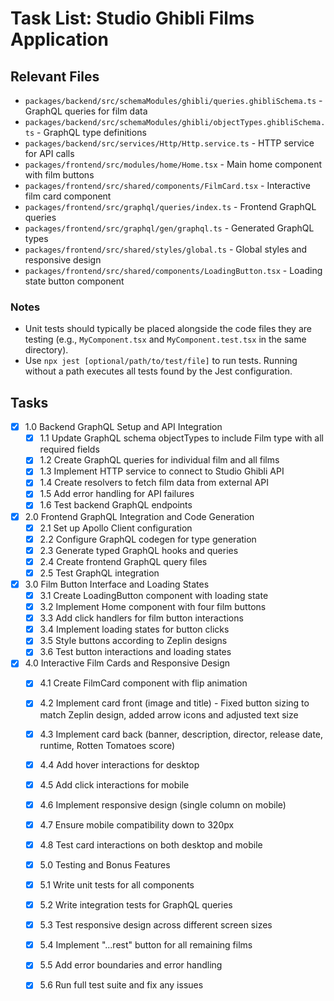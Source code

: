 # Task List: Studio Ghibli Films Application

## Relevant Files

- `packages/backend/src/schemaModules/ghibli/queries.ghibliSchema.ts` - GraphQL queries for film data
- `packages/backend/src/schemaModules/ghibli/objectTypes.ghibliSchema.ts` - GraphQL type definitions
- `packages/backend/src/services/Http/Http.service.ts` - HTTP service for API calls
- `packages/frontend/src/modules/home/Home.tsx` - Main home component with film buttons
- `packages/frontend/src/shared/components/FilmCard.tsx` - Interactive film card component
- `packages/frontend/src/graphql/queries/index.ts` - Frontend GraphQL queries
- `packages/frontend/src/graphql/gen/graphql.ts` - Generated GraphQL types
- `packages/frontend/src/shared/styles/global.ts` - Global styles and responsive design
- `packages/frontend/src/shared/components/LoadingButton.tsx` - Loading state button component

### Notes

- Unit tests should typically be placed alongside the code files they are testing (e.g., `MyComponent.tsx` and `MyComponent.test.tsx` in the same directory).
- Use `npx jest [optional/path/to/test/file]` to run tests. Running without a path executes all tests found by the Jest configuration.

## Tasks

- [x] 1.0 Backend GraphQL Setup and API Integration
  - [x] 1.1 Update GraphQL schema objectTypes to include Film type with all required fields
  - [x] 1.2 Create GraphQL queries for individual film and all films
  - [x] 1.3 Implement HTTP service to connect to Studio Ghibli API
  - [x] 1.4 Create resolvers to fetch film data from external API
  - [x] 1.5 Add error handling for API failures
  - [x] 1.6 Test backend GraphQL endpoints

- [x] 2.0 Frontend GraphQL Integration and Code Generation
  - [x] 2.1 Set up Apollo Client configuration
  - [x] 2.2 Configure GraphQL codegen for type generation
  - [x] 2.3 Generate typed GraphQL hooks and queries
  - [x] 2.4 Create frontend GraphQL query files
  - [x] 2.5 Test GraphQL integration

- [x] 3.0 Film Button Interface and Loading States
  - [x] 3.1 Create LoadingButton component with loading state
  - [x] 3.2 Implement Home component with four film buttons
  - [x] 3.3 Add click handlers for film button interactions
  - [x] 3.4 Implement loading states for button clicks
  - [x] 3.5 Style buttons according to Zeplin designs
  - [x] 3.6 Test button interactions and loading states

- [x] 4.0 Interactive Film Cards and Responsive Design
  - [x] 4.1 Create FilmCard component with flip animation
  - [x] 4.2 Implement card front (image and title) - Fixed button sizing to match Zeplin design, added arrow icons and adjusted text size
  - [x] 4.3 Implement card back (banner, description, director, release date, runtime, Rotten Tomatoes score)
  - [x] 4.4 Add hover interactions for desktop
  - [x] 4.5 Add click interactions for mobile
  - [x] 4.6 Implement responsive design (single column on mobile)
  - [x] 4.7 Ensure mobile compatibility down to 320px
  - [x] 4.8 Test card interactions on both desktop and mobile

  - [x] 5.0 Testing and Bonus Features
  - [x] 5.1 Write unit tests for all components
  - [x] 5.2 Write integration tests for GraphQL queries
  - [x] 5.3 Test responsive design across different screen sizes
  - [x] 5.4 Implement "...rest" button for all remaining films
  - [x] 5.5 Add error boundaries and error handling
  - [x] 5.6 Run full test suite and fix any issues
